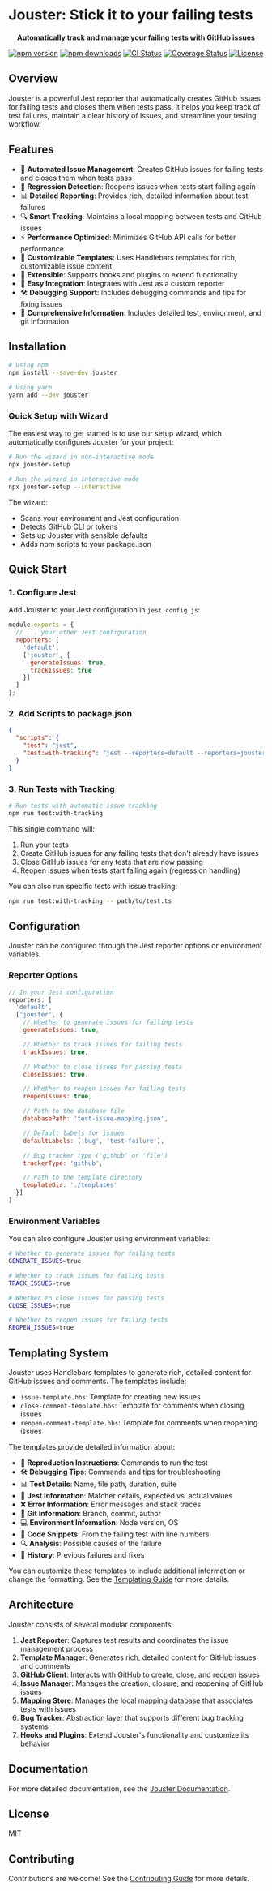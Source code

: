 # Jouster: Stick it to your failing tests

<p align="center">
  <strong>Automatically track and manage your failing tests with GitHub issues</strong>
</p>

<p align="center">
  <a href="https://www.npmjs.com/package/jouster"><img src="https://img.shields.io/npm/v/jouster.svg" alt="npm version"></a>
  <a href="https://www.npmjs.com/package/jouster"><img src="https://img.shields.io/npm/dm/jouster.svg" alt="npm downloads"></a>
  <a href="https://github.com/TSavo/jouster/actions"><img src="https://github.com/TSavo/jouster/workflows/CI/badge.svg" alt="CI Status"></a>
  <a href="https://codecov.io/gh/TSavo/jouster"><img src="https://codecov.io/gh/TSavo/jouster/branch/main/graph/badge.svg" alt="Coverage Status"></a>
  <a href="https://github.com/TSavo/jouster/blob/main/LICENSE"><img src="https://img.shields.io/github/license/TSavo/jouster.svg" alt="License"></a>
</p>

## Overview

Jouster is a powerful Jest reporter that automatically creates GitHub issues for failing tests and closes them when tests pass. It helps you keep track of test failures, maintain a clear history of issues, and streamline your testing workflow.

## Features

- 🚀 **Automated Issue Management**: Creates GitHub issues for failing tests and closes them when tests pass
- 🔄 **Regression Detection**: Reopens issues when tests start failing again
- 📊 **Detailed Reporting**: Provides rich, detailed information about test failures
- 🔍 **Smart Tracking**: Maintains a local mapping between tests and GitHub issues
- ⚡ **Performance Optimized**: Minimizes GitHub API calls for better performance
- 🎨 **Customizable Templates**: Uses Handlebars templates for rich, customizable issue content
- 🧩 **Extensible**: Supports hooks and plugins to extend functionality
- 🔌 **Easy Integration**: Integrates with Jest as a custom reporter
- 🛠️ **Debugging Support**: Includes debugging commands and tips for fixing issues
- 📝 **Comprehensive Information**: Includes detailed test, environment, and git information

## Installation

```bash
# Using npm
npm install --save-dev jouster

# Using yarn
yarn add --dev jouster
```

### Quick Setup with Wizard

The easiest way to get started is to use our setup wizard, which automatically configures Jouster for your project:

```bash
# Run the wizard in non-interactive mode
npx jouster-setup

# Run the wizard in interactive mode
npx jouster-setup --interactive
```

The wizard:
- Scans your environment and Jest configuration
- Detects GitHub CLI or tokens
- Sets up Jouster with sensible defaults
- Adds npm scripts to your package.json

## Quick Start

### 1. Configure Jest

Add Jouster to your Jest configuration in `jest.config.js`:

```javascript
module.exports = {
  // ... your other Jest configuration
  reporters: [
    'default',
    ['jouster', {
      generateIssues: true,
      trackIssues: true
    }]
  ]
};
```

### 2. Add Scripts to package.json

```json
{
  "scripts": {
    "test": "jest",
    "test:with-tracking": "jest --reporters=default --reporters=jouster"
  }
}
```

### 3. Run Tests with Tracking

```bash
# Run tests with automatic issue tracking
npm run test:with-tracking
```

This single command will:
1. Run your tests
2. Create GitHub issues for any failing tests that don't already have issues
3. Close GitHub issues for any tests that are now passing
4. Reopen issues when tests start failing again (regression handling)

You can also run specific tests with issue tracking:

```bash
npm run test:with-tracking -- path/to/test.ts
```

## Configuration

Jouster can be configured through the Jest reporter options or environment variables.

### Reporter Options

```javascript
// In your Jest configuration
reporters: [
  'default',
  ['jouster', {
    // Whether to generate issues for failing tests
    generateIssues: true,

    // Whether to track issues for failing tests
    trackIssues: true,

    // Whether to close issues for passing tests
    closeIssues: true,

    // Whether to reopen issues for failing tests
    reopenIssues: true,

    // Path to the database file
    databasePath: 'test-issue-mapping.json',

    // Default labels for issues
    defaultLabels: ['bug', 'test-failure'],

    // Bug tracker type ('github' or 'file')
    trackerType: 'github',

    // Path to the template directory
    templateDir: './templates'
  }]
]
```

### Environment Variables

You can also configure Jouster using environment variables:

```bash
# Whether to generate issues for failing tests
GENERATE_ISSUES=true

# Whether to track issues for failing tests
TRACK_ISSUES=true

# Whether to close issues for passing tests
CLOSE_ISSUES=true

# Whether to reopen issues for failing tests
REOPEN_ISSUES=true
```

## Templating System

Jouster uses Handlebars templates to generate rich, detailed content for GitHub issues and comments. The templates include:

- `issue-template.hbs`: Template for creating new issues
- `close-comment-template.hbs`: Template for comments when closing issues
- `reopen-comment-template.hbs`: Template for comments when reopening issues

The templates provide detailed information about:

- 🔄 **Reproduction Instructions**: Commands to run the test
- 🛠️ **Debugging Tips**: Commands and tips for troubleshooting
- 📊 **Test Details**: Name, file path, duration, suite
- 🧪 **Jest Information**: Matcher details, expected vs. actual values
- ❌ **Error Information**: Error messages and stack traces
- 🔄 **Git Information**: Branch, commit, author
- 💻 **Environment Information**: Node version, OS
- 📝 **Code Snippets**: From the failing test with line numbers
- 🔍 **Analysis**: Possible causes of the failure
- 📜 **History**: Previous failures and fixes

You can customize these templates to include additional information or change the formatting. See the [Templating Guide](./docs/templating.md) for more details.

## Architecture

Jouster consists of several modular components:

1. **Jest Reporter**: Captures test results and coordinates the issue management process
2. **Template Manager**: Generates rich, detailed content for GitHub issues and comments
3. **GitHub Client**: Interacts with GitHub to create, close, and reopen issues
4. **Issue Manager**: Manages the creation, closure, and reopening of GitHub issues
5. **Mapping Store**: Manages the local mapping database that associates tests with issues
6. **Bug Tracker**: Abstraction layer that supports different bug tracking systems
7. **Hooks and Plugins**: Extend Jouster's functionality and customize its behavior

## Documentation

For more detailed documentation, see the [Jouster Documentation](./docs/README.md).

## License

MIT

## Contributing

Contributions are welcome! See the [Contributing Guide](./docs/contributing.md) for more details.
